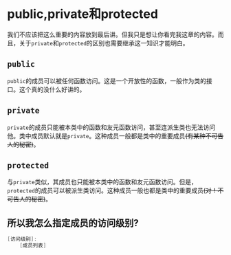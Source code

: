 ﻿# public,private和protected

我们不应该把这么重要的内容放到最后讲。但我只是想让你看完我这章的内容。而且，关于`private`和`protected`的区别也需要继承这一知识才能明白。

## `public`

`public`的成员可以被任何函数访问。这是一个开放性的函数，一般作为类的接口。这个真的没什么好讲的。

## `private`

`private`的成员只能被本类中的函数和友元函数访问，甚至连派生类也无法访问他。类中成员默认就是`private`。这种成员一般都是类中的重要成员~~(有某种不可告人的秘密)~~。

## `protected`

与`private`类似，其成员也只能被本类中的函数和友元函数访问。但是，`protected`的成员可以被派生类访问。这种成员一般也都是类中的重要成员~~(对！不可告人的秘密)~~。

## 所以我怎么指定成员的访问级别?

```cpp
[访问级别]:
	[成员列表]
```

